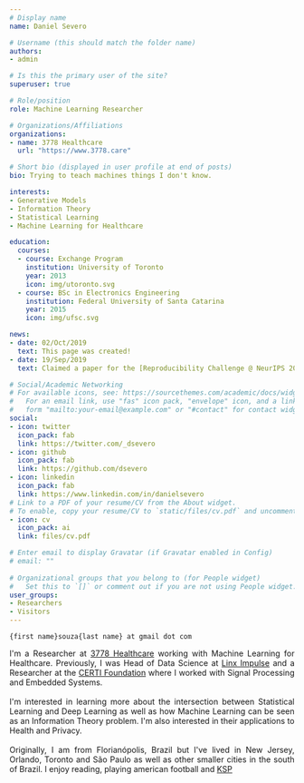 ```yaml
---
# Display name
name: Daniel Severo

# Username (this should match the folder name)
authors:
- admin

# Is this the primary user of the site?
superuser: true

# Role/position
role: Machine Learning Researcher

# Organizations/Affiliations
organizations:
- name: 3778 Healthcare
  url: "https://www.3778.care"

# Short bio (displayed in user profile at end of posts)
bio: Trying to teach machines things I don't know.

interests:
- Generative Models
- Information Theory
- Statistical Learning
- Machine Learning for Healthcare

education:
  courses:
  - course: Exchange Program
    institution: University of Toronto
    year: 2013
    icon: img/utoronto.svg
  - course: BSc in Electronics Engineering
    institution: Federal University of Santa Catarina
    year: 2015
    icon: img/ufsc.svg

news:
- date: 02/Oct/2019
  text: This page was created!
- date: 19/Sep/2019
  text: Claimed a paper for the [Reproducibility Challenge @ NeurIPS 2019](https://reproducibility-challenge.github.io/neurips2019/)

# Social/Academic Networking
# For available icons, see: https://sourcethemes.com/academic/docs/widgets/#icons
#   For an email link, use "fas" icon pack, "envelope" icon, and a link in the
#   form "mailto:your-email@example.com" or "#contact" for contact widget.
social:
- icon: twitter
  icon_pack: fab
  link: https://twitter.com/_dsevero
- icon: github
  icon_pack: fab
  link: https://github.com/dsevero
- icon: linkedin
  icon_pack: fab
  link: https://www.linkedin.com/in/danielsevero
# Link to a PDF of your resume/CV from the About widget.
# To enable, copy your resume/CV to `static/files/cv.pdf` and uncomment the lines below.  
- icon: cv
  icon_pack: ai
  link: files/cv.pdf

# Enter email to display Gravatar (if Gravatar enabled in Config)
# email: ""
  
# Organizational groups that you belong to (for People widget)
#   Set this to `[]` or comment out if you are not using People widget.  
user_groups:
- Researchers
- Visitors
---
```

`{first name}souza{last name} at gmail dot com`

<div style="text-align: justify">
I'm a Researcher at <a href="https://research.3778.care/">3778 Healthcare</a> working with Machine Learning for Healthcare. Previously, I was Head of Data Science at <a href="https://www.linkedin.com/showcase/linx-impulse/">Linx Impulse</a> and a Researcher at the <a href="https://www.certi.org.br/en/">CERTI Foundation</a> where I worked with Signal Processing and Embedded Systems.
<br>
<br>
I'm interested in learning more about the intersection between Statistical Learning and Deep Learning as well as how Machine Learning can be seen as an Information Theory problem. I'm also interested in their applications to Health and Privacy.
<br>
<br>
Originally, I am from Florianópolis, Brazil but I've lived in New Jersey, Orlando, Toronto and São Paulo as well as other smaller cities in the south of Brazil. I enjoy reading, playing american football and <a href="https://www.kerbalspaceprogram.com/">KSP</a>
</div>
